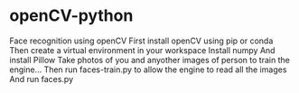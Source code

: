 # openCV-python
Face recognition using openCV
First install openCV using pip or conda
Then create a virtual environment in your workspace
Install numpy
And install Pillow
Take photos of you and anyother images of person to train the engine...
Then run faces-train.py to allow the engine to read all the images
And run faces.py
